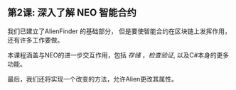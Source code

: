 ## 第2课: 深入了解 NEO 智能合约

我们已建立了AlienFinder 的基础部分，
但是要使智能合约在区块链上发挥作用，还有许多工作要做。

本课程涵盖与NEO的进一步交互作用，包括 *存储* ，*检查验证*, 以及C#本身的更多功能。

最后，我们还将实现一个改变的方法，允许Alien更改其属性。
